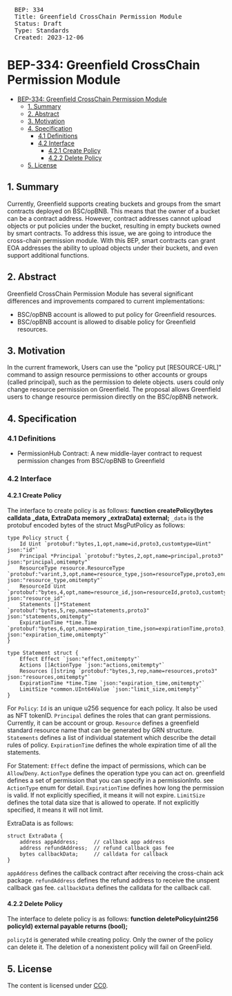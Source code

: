 <pre>
  BEP: 334
  Title: Greenfield CrossChain Permission Module
  Status: Draft
  Type: Standards
  Created: 2023-12-06
</pre>

# BEP-334: Greenfield CrossChain Permission Module

<!-- @import "[TOC]" {cmd="toc" depthFrom=1 depthTo=6 orderedList=false} -->

<!-- code_chunk_output -->

- [BEP-334: Greenfield CrossChain Permission Module](#bep-334-greenfield-crosschain-permission-module)
    - [1. Summary](#1-summary)
    - [2. Abstract](#2-abstract)
    - [3. Motivation](#3-motivation)
    - [4. Specification](#4-specification)
      - [4.1 Definitions](#41-definitions)
      - [4.2 Interface](#42-interface)
        - [4.2.1 Create Policy](#421-create-policy)
        - [4.2.2 Delete Policy](#422-delete-policy)
    - [5. License](#5-license)

<!-- /code_chunk_output -->



## 1. Summary
Currently, Greenfield supports creating buckets and groups from the smart contracts deployed on BSC/opBNB. This means that the owner of a bucket can be a contract address. However, contract addresses cannot upload objects or put policies under the bucket, resulting in empty buckets owned by smart contracts.
To address this issue, we are going to introduce the cross-chain permission module. With this BEP, smart contracts can grant EOA addresses the ability to upload objects under their buckets, and even support additional functions.

## 2. Abstract
Greenfield CrossChain Permission Module has several significant differences and improvements compared to current implementations:
- BSC/opBNB account is allowed to put policy for Greenfield resources.
- BSC/opBNB account is allowed to disable policy for Greenfield resources. 

## 3. Motivation
In the current framework, Users can use the "policy put [RESOURCE-URL]" command to assign resource permissions to other accounts or groups (called principal), such as the permission to delete objects. 
users could only change resource permission on Greenfield. The proposal allows Greenfield users to change resource permission directly on the BSC/opBNB network.

## 4. Specification
### 4.1 Definitions
- PermissionHub Contract: A new middle-layer contract to request permission changes from BSC/opBNB to Greenfield

### 4.2 Interface
#### 4.2.1 Create Policy
The interface to create policy is as follows:
**function createPolicy(bytes calldata _data, ExtraData memory _extraData) external;**
`_data` is the protobuf encoded bytes of the struct MsgPutPolicy as follows:
```golang
type Policy struct {
	Id Uint `protobuf:"bytes,1,opt,name=id,proto3,customtype=Uint" json:"id"`
	Principal *Principal `protobuf:"bytes,2,opt,name=principal,proto3" json:"principal,omitempty"`
	ResourceType resource.ResourceType `protobuf:"varint,3,opt,name=resource_type,json=resourceType,proto3,enum=greenfield.resource.ResourceType" json:"resource_type,omitempty"`
	ResourceId Uint `protobuf:"bytes,4,opt,name=resource_id,json=resourceId,proto3,customtype=Uint" json:"resource_id"`
	Statements []*Statement `protobuf:"bytes,5,rep,name=statements,proto3" json:"statements,omitempty"`
	ExpirationTime *time.Time `protobuf:"bytes,6,opt,name=expiration_time,json=expirationTime,proto3,stdtime" json:"expiration_time,omitempty"`
}

type Statement struct {
    Effect Effect `json:"effect,omitempty"`
    Actions []ActionType `json:"actions,omitempty"`
    Resources []string `protobuf:"bytes,3,rep,name=resources,proto3" json:"resources,omitempty"`
    ExpirationTime *time.Time `json:"expiration_time,omitempty"`
    LimitSize *common.UInt64Value `json:"limit_size,omitempty"`
}
```

For `Policy`:
`Id` is an unique u256 sequence for each policy. It also be used as NFT tokenID.
`Principal` defines the roles that can grant permissions. Currently, it can be account or group.
`Resource` defines a greenfield standard resource name that can be generated by GRN structure.
`Statements` defines a list of individual statement which describe the detail rules of policy.
`ExpirationTime` defines the whole expiration time of all the statements.

For Statement:
`Effect` define the impact of permissions, which can be `Allow`/`Deny`.
`ActionType` defines the operation type you can act on. greenfield defines a set of permission that you can specify in a permissionInfo. see `ActionType` enum for detail.
`ExpirationTime` defines how long the permission is valid. If not explicitly specified, it means it will not expire.
`LimitSize` defines the total data size that is allowed to operate. If not explicitly specified, it means it will not limit.


ExtraData is as follows:
```golang
struct ExtraData {
    address appAddress;     // callback app address 
    address refundAddress;  // refund callback gas fee
    bytes callbackData;     // calldata for callback
}
```
`appAddress` defines the callback contract after receiving the cross-chain ack package.
`refundAddress` defines the refund address to receive the unspent callback gas fee.
`callbackData` defines the calldata for the callback call.

#### 4.2.2 Delete Policy
The interface to delete policy is as follows:
**function deletePolicy(uint256 policyId) external payable returns (bool);**

`policyId` is generated while creating policy. Only the owner of the policy can delete it.
The deletion of a nonexistent policy will fail on GreenField.

## 5. License
The content is licensed under [CC0](https://creativecommons.org/publicdomain/zero/1.0/).
